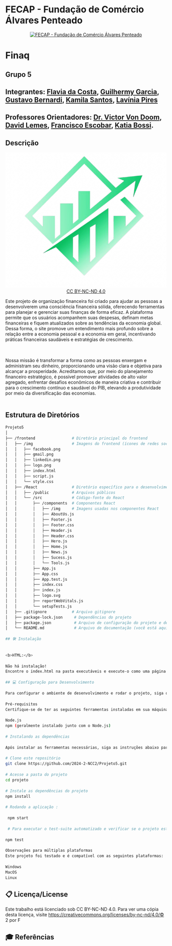 # FECAP - Fundação de Comércio Álvares Penteado

<p align="center">
<a href= "https://www.fecap.br/"><img src="https://encrypted-tbn0.gstatic.com/images?q=tbn:ANd9GcRhZPrRa89Kma0ZZogxm0pi-tCn_TLKeHGVxywp-LXAFGR3B1DPouAJYHgKZGV0XTEf4AE&usqp=CAU" alt="FECAP - Fundação de Comércio Álvares Penteado" border="0"></a>
</p>

# Finaq

## Grupo 5

## Integrantes: <a href="www.linkedin.com/in/flavia-costa-157aa2191">Flavia da Costa</a>, <a href="https://www.linkedin.com/in/guilhermy-lisboa-garcia-385656223/">Guilhermy Garcia</a>, <a href="https://www.linkedin.com/in/gustavo-bernardi-r/">Gustavo Bernardi</a>, <a href="https://www.linkedin.com/in/kamila-santos-695a78261/">Kamila Santos</a>, <a href="https://www.linkedin.com/in/lavinia-pireslp/">Lavínia Pires</a>

## Professores Orientadores: <a href="https://www.linkedin.com/in/victorbarq/">Dr. Victor Von Doom</a>, <a href="https://www.linkedin.com/in/dolemes/">David Lemes</a>, <a href="https://www.linkedin.com/in/francisco-escobar/">Francisco Escobar</a>, <a href="https://www.linkedin.com/in/katia-bossi/">Katia Bossi</a>.

## Descrição

<p align="center">
<img src="./imagens/logo.jpeg" alt="logo do site" border="0">
 <a rel="license" href="https://creativecommons.org/licenses/by-nc-nd/4.0/© 2">CC BY-NC-ND 4.0</a>
</p>

Este projeto de organização financeira foi criado para ajudar as pessoas a desenvolverem uma consciência financeira sólida, oferecendo ferramentas para planejar e gerenciar suas finanças de forma eficaz. A plataforma permite que os usuários acompanhem suas despesas, definam metas financeiras e fiquem atualizados sobre as tendências da economia global. Dessa forma, o site promove um entendimento mais profundo sobre a relação entre a economia pessoal e a economia em geral, incentivando práticas financeiras saudáveis e estratégias de crescimento.


<br><br>
Nossa missão é transformar a forma como as pessoas enxergam e administram seu dinheiro, proporcionando uma visão clara e objetiva para alcançar a prosperidade. Acreditamos que, por meio do planejamento financeiro estratégico, é possível promover atividades de alto valor agregado, enfrentar desafios econômicos de maneira criativa e contribuir para o crescimento contínuo e saudável do PIB, elevando a produtividade por meio da diversificação das economias.
<br><br>


## Estrutura de Diretórios

```bash
Projeto5
│
├── /frontend                # Diretório principal do frontend
│   ├── /img                 # Imagens do frontend (ícones de redes sociais, logotipo)
│   │   ├── facebook.png
│   │   ├── gmail.png
│   │   ├── linkedin.png
│   │   ├── logo.png
│   │   ├── index.html
│   │   ├── script.js
│   │   └── style.css
│   ├── /React               # Diretório específico para o desenvolvimento em React
│   │   ├── /public          # Arquivos públicos
│   │   └── /src             # Código-fonte do React
│   │       ├── /components  # Componentes React
│   │       │   ├── /img     # Imagens usadas nos componentes React
│   │       │   ├── AboutUs.js
│   │       │   ├── Footer.js
│   │       │   ├── Footer.css
│   │       │   ├── Header.js
│   │       │   ├── Header.css
│   │       │   ├── Hero.js
│   │       │   ├── Home.js
│   │       │   ├── News.js
│   │       │   ├── Sucess.js
│   │       │   └── Tools.js
│   │       ├── App.js
│   │       ├── App.css
│   │       ├── App.test.js
│   │       ├── index.css
│   │       ├── index.js
│   │       ├── logo.svg
│   │       ├── reportWebVitals.js
│   │       └── setupTests.js
│   ├── .gitignore           # Arquivo gitignore
│   ├── package-lock.json     # Dependências do projeto
│   ├── package.json          # Arquivo de configuração do projeto e dependências
│   └── README.md             # Arquivo de documentação (você está aqui) -->

## 🛠 Instalação


<b>HTML:</b>

Não há instalação!
Encontre o index.html na pasta executáveis e execute-o como uma página WEB. Ou na pasta frontend/react e execute-o como uma página WEB.

## 💻 Configuração para Desenvolvimento

Para configurar o ambiente de desenvolvimento e rodar o projeto, siga os passos abaixo:

Pré-requisitos
Certifique-se de ter as seguintes ferramentas instaladas em sua máquina:

Node.js
npm (geralmente instalado junto com o Node.js)

# Instalando as dependências

Após instalar as ferramentas necessárias, siga as instruções abaixo para instalar as dependências do projeto:

# Clone este repositório
git clone https://github.com/2024-2-NCC2/Projeto5.git

# Acesse a pasta do projeto
cd projeto

# Instale as dependências do projeto
npm install

# Rodando a aplicação :

 npm start

 # Para executar o test-suite automatizado e verificar se o projeto está funcionando corretamente, utilize o comando:

npm test

Observações para múltiplas plataformas
Este projeto foi testado e é compatível com as seguintes plataformas:

Windows
MacOS
Linux


```

## 📋 Licença/License

Este trabalho está licenciado sob CC BY-NC-ND 4.0. Para ver uma cópia desta licença, visite https://creativecommons.org/licenses/by-nc-nd/4.0/© 2 por F

## 🎓 Referências
